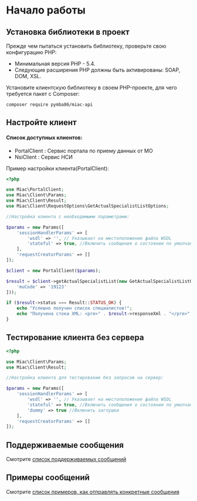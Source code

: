 # Начало работы

## Установка библиотеки в проект
 
Прежде чем пытаться установить библиотеку, проверьте свою конфигурацию PHP:

 - Минимальная версия PHP - 5.4.
 - Следующие расширения PHP должны быть активированы: SOAP, DOM, XSL.
 
 Установите клиентскую библиотеку в своем PHP-проекте, для чего требуется пакет с Composer:
 
 ``composer require pymba86/miac-api``
 
## Настройте клиент

#### Список доступных клиентов:

- PortalClient : Сервис портала по приему данных от МО
- NsiClient : Сервис НСИ

Пример настройки клиента(PortalClient):

```php
<?php

use Miac\PortalClient;
use Miac\Client\Params;
use Miac\Client\Result;
use Miac\Client\RequestOptions\GetActualSpecialistListOptions;

//Настройка клиента с необходимыми параметрами:

$params = new Params([
    'sessionHandlerParams' => [
        'wsdl' => '', // Указывает на местоположение файла WSDL
        'stateful' => true, //Включить сообщения о состоянии по умолчанию
    ],
    'requestCreatorParams' => []
]);

$client = new PortalClient($params);

$result = $client->getActualSpecialistList(new GetActualSpecialistListOptions([
    'muCode' => '19123'
]));

if ($result->status === Result::STATUS_OK) {
    echo "Успешно получен список специалистов!";
    echo "Получена стока XML: <pre>" . $result->responseXml . "</pre>";
}
  ``` 

## Тестирование клиента без сервера

```php
<?php

use Miac\Client\Params;
use Miac\Client\Result;

//Настройка клиента для тестирование без запросов на сервер:

$params = new Params([
    'sessionHandlerParams' => [
        'wsdl' => '', // Указывает на местоположение файла WSDL
        'stateful' => true, //Включить сообщения о состоянии по умолчанию
        'dummy' => true //Включить заглушки
    ],
    'requestCreatorParams' => []
]);

  ``` 
  
## Поддерживаемые сообщения

Смотрите [список поддерживаемых сообщений](list-of-supported-messages.md)

## Примеры сообщений

Смотрите [список примеров, как отправлять конкретные сообщения](samples.md)